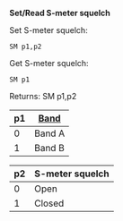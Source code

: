 __Set/Read S-meter squelch__

Set S-meter squelch:

	SM p1,p2

Get S-meter squelch:

	SM p1

Returns: SM p1,p2

| p1  | [Band](/tables/band.md) |
| --- | --- |
| 0 | Band A |
| 1 | Band B |

| p2  | S-meter squelch |
| --- | --- |
| 0 | Open   |
| 1 | Closed |
